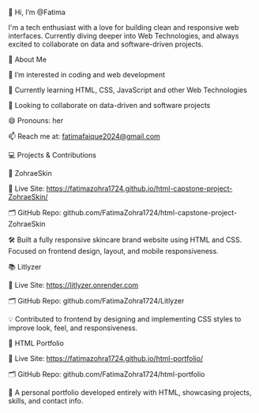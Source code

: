 👋 Hi, I’m @Fatima

I'm a tech enthusiast with a love for building clean and responsive web interfaces. Currently diving deeper into Web Technologies, and always excited to collaborate on data and software-driven projects.

🌱 About Me

👀 I’m interested in coding and web development

🌱 Currently learning HTML, CSS, JavaScript and other Web Technologies

💞️ Looking to collaborate on data-driven and software projects

😄 Pronouns: her

📫 Reach me at: fatimafaique2024@gmail.com

💻 Projects & Contributions

🧴 ZohraeSkin

🔗 Live Site: https://fatimazohra1724.github.io/html-capstone-project-ZohraeSkin/

🗂️ GitHub Repo: github.com/FatimaZohra1724/html-capstone-project-ZohraeSkin

🛠️ Built a fully responsive skincare brand website using HTML and CSS. Focused on frontend design, layout, and mobile responsiveness.

📚 Litlyzer

🔗 Live Site: https://litlyzer.onrender.com

🗂️ GitHub Repo: github.com/FatimaZohra1724/Litlyzer

💡 Contributed to frontend by designing and implementing CSS styles to improve look, feel, and responsiveness.

🧾 HTML Portfolio

🔗 Live Site: https://fatimazohra1724.github.io/html-portfolio/

🗂️ GitHub Repo: github.com/FatimaZohra1724/html-portfolio

📄 A personal portfolio developed entirely with HTML, showcasing projects, skills, and contact info.

